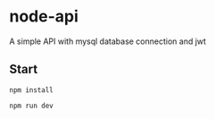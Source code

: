 # node-api
A simple API with mysql database connection and jwt

## Start
```
npm install
```

```
npm run dev
```